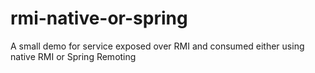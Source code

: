 rmi-native-or-spring
====================

A small demo for service exposed over RMI and consumed either using native RMI or Spring Remoting